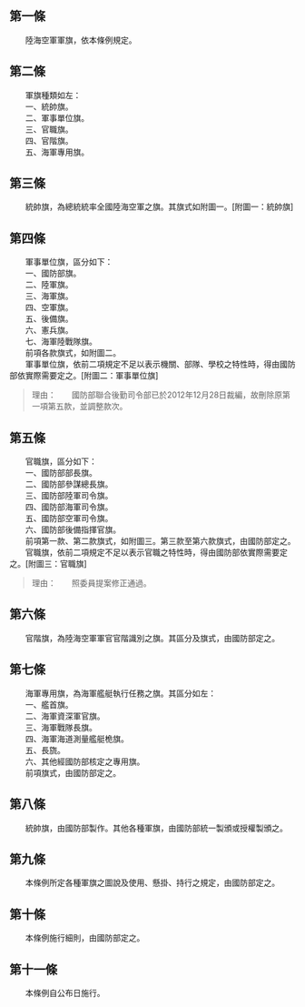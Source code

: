 第一條 
-------
　　陸海空軍軍旗，依本條例規定。  


第二條 
-------
　　軍旗種類如左：  
　　一、統帥旗。  
　　二、軍事單位旗。  
　　三、官職旗。  
　　四、官階旗。  
　　五、海軍專用旗。  


第三條 
-------
　　統帥旗，為總統統率全國陸海空軍之旗。其旗式如附圖一。[附圖一：統帥旗]  


第四條 
-------
　　軍事單位旗，區分如下：  
　　一、國防部旗。  
　　二、陸軍旗。  
　　三、海軍旗。  
　　四、空軍旗。  
　　五、後備旗。  
　　六、憲兵旗。  
　　七、海軍陸戰隊旗。  
　　前項各款旗式，如附圖二。  
　　軍事單位旗，依前二項規定不足以表示機關、部隊、學校之特性時，得由國防部依實際需要定之。[附圖二：軍事單位旗]  
> 理由：　　國防部聯合後勤司令部已於2012年12月28日裁編，故刪除原第一項第五款，並調整款次。



第五條 
-------
　　官職旗，區分如下：  
　　一、國防部部長旗。  
　　二、國防部參謀總長旗。  
　　三、國防部陸軍司令旗。  
　　四、國防部海軍司令旗。  
　　五、國防部空軍司令旗。  
　　六、國防部後備指揮官旗。  
　　前項第一款、第二款旗式，如附圖三。第三款至第六款旗式，由國防部定之。  
　　官職旗，依前二項規定不足以表示官職之特性時，得由國防部依實際需要定之。[附圖三：官職旗]  
> 理由：　　照委員提案修正通過。



第六條 
-------
　　官階旗，為陸海空軍軍官官階識別之旗。其區分及旗式，由國防部定之。  


第七條 
-------
　　海軍專用旗，為海軍艦艇執行任務之旗。其區分如左：  
　　一、艦首旗。  
　　二、海軍資深軍官旗。  
　　三、海軍戰隊長旗。  
　　四、海軍海道測量艦艇桅旗。  
　　五、長旒。  
　　六、其他經國防部核定之專用旗。  
　　前項旗式，由國防部定之。  


第八條 
-------
　　統帥旗，由國防部製作。其他各種軍旗，由國防部統一製頒或授權製頒之。  


第九條 
-------
　　本條例所定各種軍旗之圖說及使用、懸掛、持行之規定，由國防部定之。  


第十條 
-------
　　本條例施行細則，由國防部定之。  


第十一條 
---------
　　本條例自公布日施行。